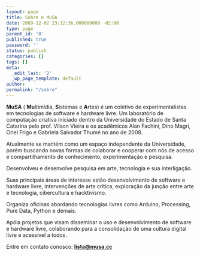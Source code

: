 ```yaml
---
layout: page
title: Sobre o MuSA
date: 2009-12-02 23:12:36.000000000 -02:00
type: page
parent_id: '0'
published: true
password: ''
status: publish
categories: []
tags: []
meta:
  _edit_last: '2'
  _wp_page_template: default
author:
permalink: "/sobre"
---
```

 **MuSA** ( **Mu**ltimídia, **S**istemas e **A**rtes) é um coletivo de experimentalistas em tecnologias de software e hardware livre. Um laboratório de computação criativa iniciado dentro da Universidade do Estado de Santa Catarina pelo prof. Vilson Vieira e os acadêmicos Alan Fachini, Dino Magri, Oriel Frigo e Gabriela Salvador Thumé no ano de 2008.

Atualmente se mantém como um espaço independente da Universidade, porém buscando novas formas de colaborar e cooperar com nós de acesso e compartilhamento de conhecimento, experimentação e pesquisa.

Desenvolveu e desenvolve pesquisa em arte, tecnologia e sua interligação.

Suas principais áreas de interesse estão desenvolvimento de software e hardware livre, intervenções de arte crítica, exploração da junção entre arte e tecnologia, cibercultura e hacktivismo.

Organiza oficinas abordando tecnologias livres como Arduino, Processing, Pure Data, Python e demais.

Apóia projetos que visam disseminar o uso e desenvolvimento de software e hardware livre, colaborando para a consolidação de uma cultura digital livre e acessível a todos.

Entre em contato conosco: **lista@musa.cc**

